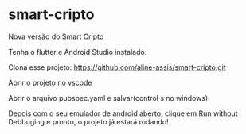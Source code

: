 # smart-cripto
Nova versão do Smart Cripto

Tenha o flutter e Android Studio instalado.

Clona esse projeto: https://github.com/aline-assis/smart-cripto.git

Abrir o projeto no vscode

Abrir o arquivo pubspec.yaml e salvar(control s no windows)

Depois com o seu emulador de android aberto, clique em Run without Debbuging e pronto, o projeto já estará rodando!

